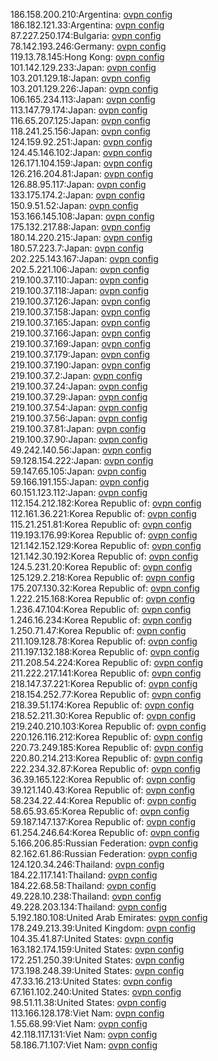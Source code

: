 186.158.200.210:Argentina: [ovpn config](vpn/186_158_200_210.ovpn)  
186.182.121.33:Argentina: [ovpn config](vpn/186_182_121_33.ovpn)  
87.227.250.174:Bulgaria: [ovpn config](vpn/87_227_250_174.ovpn)  
78.142.193.246:Germany: [ovpn config](vpn/78_142_193_246.ovpn)  
119.13.78.145:Hong Kong: [ovpn config](vpn/119_13_78_145.ovpn)  
101.142.129.233:Japan: [ovpn config](vpn/101_142_129_233.ovpn)  
103.201.129.18:Japan: [ovpn config](vpn/103_201_129_18.ovpn)  
103.201.129.226:Japan: [ovpn config](vpn/103_201_129_226.ovpn)  
106.165.234.113:Japan: [ovpn config](vpn/106_165_234_113.ovpn)  
113.147.79.174:Japan: [ovpn config](vpn/113_147_79_174.ovpn)  
116.65.207.125:Japan: [ovpn config](vpn/116_65_207_125.ovpn)  
118.241.25.156:Japan: [ovpn config](vpn/118_241_25_156.ovpn)  
124.159.92.251:Japan: [ovpn config](vpn/124_159_92_251.ovpn)  
124.45.146.102:Japan: [ovpn config](vpn/124_45_146_102.ovpn)  
126.171.104.159:Japan: [ovpn config](vpn/126_171_104_159.ovpn)  
126.216.204.81:Japan: [ovpn config](vpn/126_216_204_81.ovpn)  
126.88.95.117:Japan: [ovpn config](vpn/126_88_95_117.ovpn)  
133.175.174.2:Japan: [ovpn config](vpn/133_175_174_2.ovpn)  
150.9.51.52:Japan: [ovpn config](vpn/150_9_51_52.ovpn)  
153.166.145.108:Japan: [ovpn config](vpn/153_166_145_108.ovpn)  
175.132.217.88:Japan: [ovpn config](vpn/175_132_217_88.ovpn)  
180.14.220.215:Japan: [ovpn config](vpn/180_14_220_215.ovpn)  
180.57.223.7:Japan: [ovpn config](vpn/180_57_223_7.ovpn)  
202.225.143.167:Japan: [ovpn config](vpn/202_225_143_167.ovpn)  
202.5.221.106:Japan: [ovpn config](vpn/202_5_221_106.ovpn)  
219.100.37.110:Japan: [ovpn config](vpn/219_100_37_110.ovpn)  
219.100.37.118:Japan: [ovpn config](vpn/219_100_37_118.ovpn)  
219.100.37.126:Japan: [ovpn config](vpn/219_100_37_126.ovpn)  
219.100.37.158:Japan: [ovpn config](vpn/219_100_37_158.ovpn)  
219.100.37.165:Japan: [ovpn config](vpn/219_100_37_165.ovpn)  
219.100.37.166:Japan: [ovpn config](vpn/219_100_37_166.ovpn)  
219.100.37.169:Japan: [ovpn config](vpn/219_100_37_169.ovpn)  
219.100.37.179:Japan: [ovpn config](vpn/219_100_37_179.ovpn)  
219.100.37.190:Japan: [ovpn config](vpn/219_100_37_190.ovpn)  
219.100.37.2:Japan: [ovpn config](vpn/219_100_37_2.ovpn)  
219.100.37.24:Japan: [ovpn config](vpn/219_100_37_24.ovpn)  
219.100.37.29:Japan: [ovpn config](vpn/219_100_37_29.ovpn)  
219.100.37.54:Japan: [ovpn config](vpn/219_100_37_54.ovpn)  
219.100.37.56:Japan: [ovpn config](vpn/219_100_37_56.ovpn)  
219.100.37.81:Japan: [ovpn config](vpn/219_100_37_81.ovpn)  
219.100.37.90:Japan: [ovpn config](vpn/219_100_37_90.ovpn)  
49.242.140.56:Japan: [ovpn config](vpn/49_242_140_56.ovpn)  
59.128.154.222:Japan: [ovpn config](vpn/59_128_154_222.ovpn)  
59.147.65.105:Japan: [ovpn config](vpn/59_147_65_105.ovpn)  
59.166.191.155:Japan: [ovpn config](vpn/59_166_191_155.ovpn)  
60.151.123.112:Japan: [ovpn config](vpn/60_151_123_112.ovpn)  
112.154.212.182:Korea Republic of: [ovpn config](vpn/112_154_212_182.ovpn)  
112.161.36.221:Korea Republic of: [ovpn config](vpn/112_161_36_221.ovpn)  
115.21.251.81:Korea Republic of: [ovpn config](vpn/115_21_251_81.ovpn)  
119.193.176.99:Korea Republic of: [ovpn config](vpn/119_193_176_99.ovpn)  
121.142.152.129:Korea Republic of: [ovpn config](vpn/121_142_152_129.ovpn)  
121.142.30.192:Korea Republic of: [ovpn config](vpn/121_142_30_192.ovpn)  
124.5.231.20:Korea Republic of: [ovpn config](vpn/124_5_231_20.ovpn)  
125.129.2.218:Korea Republic of: [ovpn config](vpn/125_129_2_218.ovpn)  
175.207.130.32:Korea Republic of: [ovpn config](vpn/175_207_130_32.ovpn)  
1.222.215.168:Korea Republic of: [ovpn config](vpn/1_222_215_168.ovpn)  
1.236.47.104:Korea Republic of: [ovpn config](vpn/1_236_47_104.ovpn)  
1.246.16.234:Korea Republic of: [ovpn config](vpn/1_246_16_234.ovpn)  
1.250.71.47:Korea Republic of: [ovpn config](vpn/1_250_71_47.ovpn)  
211.109.128.78:Korea Republic of: [ovpn config](vpn/211_109_128_78.ovpn)  
211.197.132.188:Korea Republic of: [ovpn config](vpn/211_197_132_188.ovpn)  
211.208.54.224:Korea Republic of: [ovpn config](vpn/211_208_54_224.ovpn)  
211.222.217.141:Korea Republic of: [ovpn config](vpn/211_222_217_141.ovpn)  
218.147.37.221:Korea Republic of: [ovpn config](vpn/218_147_37_221.ovpn)  
218.154.252.77:Korea Republic of: [ovpn config](vpn/218_154_252_77.ovpn)  
218.39.51.174:Korea Republic of: [ovpn config](vpn/218_39_51_174.ovpn)  
218.52.211.30:Korea Republic of: [ovpn config](vpn/218_52_211_30.ovpn)  
219.240.210.103:Korea Republic of: [ovpn config](vpn/219_240_210_103.ovpn)  
220.126.116.212:Korea Republic of: [ovpn config](vpn/220_126_116_212.ovpn)  
220.73.249.185:Korea Republic of: [ovpn config](vpn/220_73_249_185.ovpn)  
220.80.214.213:Korea Republic of: [ovpn config](vpn/220_80_214_213.ovpn)  
222.234.32.87:Korea Republic of: [ovpn config](vpn/222_234_32_87.ovpn)  
36.39.165.122:Korea Republic of: [ovpn config](vpn/36_39_165_122.ovpn)  
39.121.140.43:Korea Republic of: [ovpn config](vpn/39_121_140_43.ovpn)  
58.234.22.44:Korea Republic of: [ovpn config](vpn/58_234_22_44.ovpn)  
58.65.93.65:Korea Republic of: [ovpn config](vpn/58_65_93_65.ovpn)  
59.187.147.137:Korea Republic of: [ovpn config](vpn/59_187_147_137.ovpn)  
61.254.246.64:Korea Republic of: [ovpn config](vpn/61_254_246_64.ovpn)  
5.166.206.85:Russian Federation: [ovpn config](vpn/5_166_206_85.ovpn)  
82.162.61.86:Russian Federation: [ovpn config](vpn/82_162_61_86.ovpn)  
124.120.34.246:Thailand: [ovpn config](vpn/124_120_34_246.ovpn)  
184.22.117.141:Thailand: [ovpn config](vpn/184_22_117_141.ovpn)  
184.22.68.58:Thailand: [ovpn config](vpn/184_22_68_58.ovpn)  
49.228.10.238:Thailand: [ovpn config](vpn/49_228_10_238.ovpn)  
49.228.203.134:Thailand: [ovpn config](vpn/49_228_203_134.ovpn)  
5.192.180.108:United Arab Emirates: [ovpn config](vpn/5_192_180_108.ovpn)  
178.249.213.39:United Kingdom: [ovpn config](vpn/178_249_213_39.ovpn)  
104.35.41.87:United States: [ovpn config](vpn/104_35_41_87.ovpn)  
163.182.174.159:United States: [ovpn config](vpn/163_182_174_159.ovpn)  
172.251.250.39:United States: [ovpn config](vpn/172_251_250_39.ovpn)  
173.198.248.39:United States: [ovpn config](vpn/173_198_248_39.ovpn)  
47.33.16.213:United States: [ovpn config](vpn/47_33_16_213.ovpn)  
67.161.102.240:United States: [ovpn config](vpn/67_161_102_240.ovpn)  
98.51.11.38:United States: [ovpn config](vpn/98_51_11_38.ovpn)  
113.166.128.178:Viet Nam: [ovpn config](vpn/113_166_128_178.ovpn)  
1.55.68.99:Viet Nam: [ovpn config](vpn/1_55_68_99.ovpn)  
42.118.117.131:Viet Nam: [ovpn config](vpn/42_118_117_131.ovpn)  
58.186.71.107:Viet Nam: [ovpn config](vpn/58_186_71_107.ovpn)  
